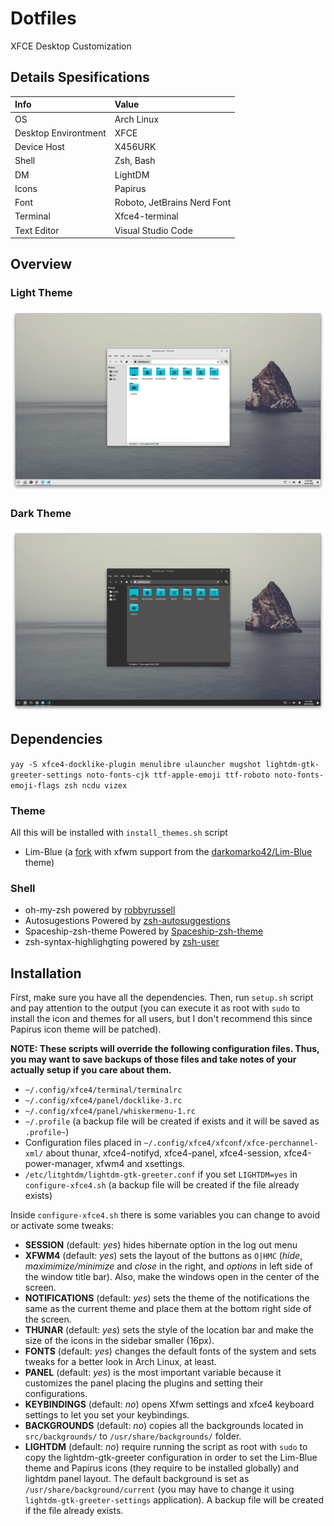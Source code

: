 

# Dotfiles

XFCE Desktop Customization

## Details Spesifications

| Info                 | Value                         |
| :------------------- | :---------------------------- |
| OS                   | Arch Linux                    |
| Desktop Environtment | XFCE                          |
| Device Host          | X456URK                       |
| Shell                | Zsh, Bash                     |
| DM                   | LightDM                       |
| Icons                | Papirus                       |
| Font                 | Roboto, JetBrains Nerd Font   |
| Terminal             | Xfce4-terminal                |
| Text Editor          | Visual Studio Code            |

## Overview

### Light Theme

![Light theme](screenshots/light.png)

### Dark Theme

![Dark theme](screenshots/dark.png)

## Dependencies

`yay -S xfce4-docklike-plugin menulibre ulauncher mugshot lightdm-gtk-greeter-settings noto-fonts-cjk ttf-apple-emoji ttf-roboto noto-fonts-emoji-flags zsh ncdu vizex`

### Theme
All this will be installed with  `install_themes.sh` script
- Lim-Blue (a [fork](https://github.com/liconaj/Lim-Blue) with xfwm support from the [darkomarko42/Lim-Blue](https://github.com/darkomarko42/Lim-Blue) theme)

### Shell

- oh-my-zsh powered by [robbyrussell](https://github.com/robbyrussell/oh-my-zsh)
- Autosugestions Powered by [zsh-autosuggestions](https://github.com/zsh-users/zsh-autosuggestions)
- Spaceship-zsh-theme Powered by [Spaceship-zsh-theme](https://github.com/denysdovhan/spaceship-zsh-theme)
- zsh-syntax-highlighgting powered by [zsh-user](https://github.com/zsh-users/zsh-syntax-highlighting)

## Installation

First, make sure you have all the dependencies. Then, run `setup.sh` script and pay attention to the output (you can execute it as root with `sudo` to install the icon and themes for all users, but I don't recommend this since Papirus icon theme will be patched).

**NOTE: These scripts will override the following configuration files. Thus, you may want to save backups of those files and take notes of your actually setup if you care about them.**

- `~/.config/xfce4/terminal/terminalrc`
- `~/.config/xfce4/panel/docklike-3.rc`
- `~/.config/xfce4/panel/whiskermenu-1.rc`
- `~/.profile` (a backup file will be created if exists and it will be saved as `.profile~`)
- Configuration files placed in `~/.config/xfce4/xfconf/xfce-perchannel-xml/` about thunar, xfce4-notifyd, xfce4-panel, xfce4-session, xfce4-power-manager, xfwm4 and xsettings.
- `/etc/litghtdm/lightdm-gtk-greeter.conf`  if you set `LIGHTDM=yes` in `configure-xfce4.sh` (a backup file will be created if the file already exists)

Inside `configure-xfce4.sh` there is some variables you can change to avoid or activate some tweaks:

- **SESSION** (default: _yes_) hides hibernate option in the log out menu
- **XFWM4** (default: *yes*) sets the layout of the buttons as `O|HMC` (_hide_, _maximimize/minimize_ and _close_ in the right, and _options_ in left side of the window title bar). Also, make the windows open in the center of the screen.
- **NOTIFICATIONS** (default: *yes*) sets the theme of the notifications the same as the current theme and place them at the bottom right side of the screen.
- **THUNAR** (default: *yes*) sets the style of the location bar and make the size of the icons in the sidebar smaller (16px).
- **FONTS** (default: *yes*) changes the default fonts of the system and sets tweaks for a better look in Arch Linux, at least.
- **PANEL** (default: *yes*) is the most important variable because it customizes the panel placing the plugins and setting their configurations.
- **KEYBINDINGS** (default: *no*) opens Xfwm settings and xfce4 keyboard settings to let you set your keybindings.
- **BACKGROUNDS** (default: *no*) copies all the backgrounds located in `src/backgrounds/` to `/usr/share/backgrounds/` folder.
- **LIGHTDM** (default: *no*) require running the script as root with `sudo` to copy the lightdm-gtk-greeter configuration in order to set the Lim-Blue theme and Papirus icons (they require to be installed globally)  and lightdm panel layout. The default background is set as `/usr/share/background/current`  (you may have to change it using `lightdm-gtk-greeter-settings` application). A backup file will be created if the file already exists. 

